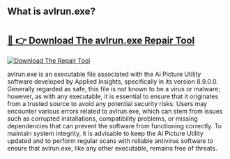 ## What is avlrun.exe? 

# <h2><a href="https://exedetect.com/download.php?avlrun.exe">🔗 👉 Download The avlrun.exe Repair Tool</a></h2>

[![Download The Repair Tool](https://exedetect.com/download-button.jpg)](https://exedetect.com/download.php?avlrun.exe)

avlrun.exe is an executable file associated with the Ai Picture Utility software developed by Applied Insights, specifically in its version 8.9.0.0. Generally regarded as safe, this file is not known to be a virus or malware; however, as with any executable, it is essential to ensure that it originates from a trusted source to avoid any potential security risks. Users may encounter various errors related to avlrun.exe, which can stem from issues such as corrupted installations, compatibility problems, or missing dependencies that can prevent the software from functioning correctly. To maintain system integrity, it is advisable to keep the Ai Picture Utility updated and to perform regular scans with reliable antivirus software to ensure that avlrun.exe, like any other executable, remains free of threats.